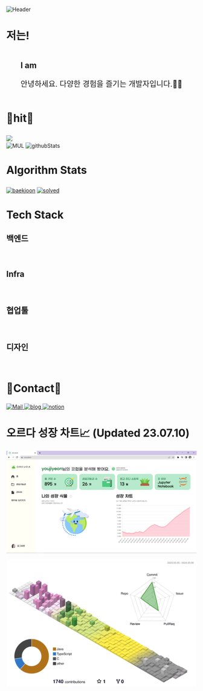 ![Header](https://capsule-render.vercel.app/api?type=waving&color=0:B7C7FF,50:CAAAFF,100:ECB7FF&text=Welcome%20to%20Jiyeon's%20GitHub%20👋&animation=twinkling&fontColor=ffffff&fontSize=35&fontAlignY=40&fontAlign=35&height=250)

# 저는!

<!-- <div  style = "display: flex;  align-items: center; flex-direction: column;  justify-content: center;" align = "center";> -->
<div  style = "display: flex; align-items: center; flex-direction: column; justify-content: center>
<!-- font-size 를 조절하면 원하는 크기로 글자를 조절할 수 있습니다.-->
  <!-- Designed and developed in-house at Oreuda (https://oreuda.kr) -->
  <!-- 불편 사항 및 문의는 tykimdream@gmail.com으로 보내주세요 -->
  <div key="7" >
    <div key=0 >
          <h3 style ="font-size : 1.5em; font-weight:700;">
          I am
          </h3>
          <p style ="font-size : 20px;">안녕하세요. 다양한 경험을 즐기는 개발자입니다.👩‍💻</p>
    </div>
  </div>
  
  <div key="7">
    <h3 style ="font-size : 2em; font-weight:700;">💙hit💙</h3>
    <div className=hit>
      <a href="https://hits.seeyoufarm.com"><img src="https://hits.seeyoufarm.com/api/count/incr/badge.svg?url=https%3A%2F%2Fgithub.com%2Fjiyeon416&count_bg=%2366C9DF&title_bg=%23F7C1C1&icon=&icon_color=%23DCDCDC&title=hits&edge_flat=false"/>
      </a>
    </div>
  </div>
  
  <!-- div key="6">
    <h3 style ="font-size : 2em; font-weight:700;">Git Stats</h3>
    <a href = "https://oreuda.kr/">
      <img
        src=https://oreuda.kr/api/v1/plant/card?nickname=youjiyeon
        alt="oreuda" 
      />
    </a>
  </div -->

  <div key="3">
    <img src=https://github-readme-stats.vercel.app/api/top-langs/?username=youjiyeon&hide_progress=true&theme=tokyonight width="280" height=156 alt="MUL" />
    <img src=https://github-readme-stats.vercel.app/api?username=youjiyeon&show_icons=true&theme=dark width="285" height="156" alt="githubStats" />
  </div>

  <div key="1">
    <h3 style ="font-size : 2em; font-weight:700;">Algorithm Stats</h3>
    <a href="http://solved.ac/jiyeon416"><img src=http://mazassumnida.wtf/api/v2/generate_badge?boj=jiyeon416 width="280" height="140" alt="baekjoon" /></a>
    <a href="http://solved.ac/jiyeon416"><img src=http://mazandi.herokuapp.com/api?handle=jiyeon416&theme=warm width="285" height="140" alt="solved" /></a>
  </div>
  
  <div key="4">
  <h2 style ="font-size : 2em; font-weight:700;">Tech Stack</h2>
    <div ><h3 key=0 style ="font-size : 1.5em; font-weight:700;">백엔드</h3><div "><img
          key=461896.6191260814
          style = "margin: 5px 5px;"
          src=https://img.shields.io/badge/java-b07219?style=flat&logo=java&logoColor=white
          alt=""
        /> <img
          key=486920.00191755255
          style = "margin: 5px 5px;"
          src=https://img.shields.io/badge/c-555?style=flat&logo=c&logoColor=white
          alt=""
        /> <img
          key=182715.6078019296
          style = "margin: 5px 5px;"
          src=https://img.shields.io/badge/cpp-f34b7d?style=flat&logo=cpp&logoColor=white
          alt=""
        /> <img
          key=195105.76156307873
          style = "margin: 5px 5px;"
          src=https://img.shields.io/badge/shell-89e051?style=flat&logo=shell&logoColor=white
          alt=""
        /> <img
          key=95794.46631382633
          style = "margin: 5px 5px;"
          src=https://img.shields.io/badge/matlab-bb92ac?style=flat&logo=matlab&logoColor=white
          alt=""
        /> <img
          key=49548.35560262528
          style = "margin: 5px 5px;"
          src=https://img.shields.io/badge/jupyter-notebook-36a2eb?style=flat&logo=jupyter-notebook&logoColor=white
          alt=""
        /> <img
          key=745046.54602713
          style = "margin: 5px 5px;"
          src=https://img.shields.io/badge/spring-6DB33F?style=flat&logo=spring&logoColor=white
          alt=""
        /> <img
          key=882581.2249274031
          style = "margin: 5px 5px;"
          src=https://img.shields.io/badge/springboot-6DB33F?style=flat&logo=springboot&logoColor=white
          alt=""
        /> <img
          key=155302.78302249996
          style = "margin: 5px 5px;"
          src=https://img.shields.io/badge/mysql-4479A1?style=flat&logo=mysql&logoColor=white
          alt=""
        /> <img
          key=471418.59413046186
          style = "margin: 5px 5px;"
          src=https://img.shields.io/badge/redis-DC382D?style=flat&logo=redis&logoColor=white
          alt=""
        /></div><h3 key=1 style ="font-size : 1.5em; font-weight:700;">Infra</h3><div "><img
          key=104159.40270250184
          style = "margin: 5px 5px;"
          src=https://img.shields.io/badge/kubernetes-326CE5?style=flat&logo=kubernetes&logoColor=white
          alt=""
        /> <img
          key=205769.0158377377
          style = "margin: 5px 5px;"
          src=https://img.shields.io/badge/docker-2496ED?style=flat&logo=docker&logoColor=white
          alt=""
        /> <img
          key=378252.9991719584
          style = "margin: 5px 5px;"
          src=https://img.shields.io/badge/jenkins-D24939?style=flat&logo=jenkins&logoColor=white
          alt=""
        /> <img
          key=373230.44726968923
          style = "margin: 5px 5px;"
          src=https://img.shields.io/badge/nginx-009639?style=flat&logo=nginx&logoColor=white
          alt=""
        /></div><h3 key=2 style ="font-size : 1.5em; font-weight:700;">협업툴</h3><div "><img
          key=727949.0724925612
          style = "margin: 5px 5px;"
          src=https://img.shields.io/badge/git-F05032?style=flat&logo=git&logoColor=white
          alt=""
        /> <img
          key=637651.3156917621
          style = "margin: 5px 5px;"
          src=https://img.shields.io/badge/jirasoftware-0052CC?style=flat&logo=jirasoftware&logoColor=white
          alt=""
        /></div><h3 key=3 style ="font-size : 1.5em; font-weight:700;">디자인</h3><div "><img
          key=217496.55703015576
          style = "margin: 5px 5px;"
          src=https://img.shields.io/badge/figma-F24E1E?style=flat&logo=figma&logoColor=white
          alt=""
        /></div></div>
  </div>
  
  <div key="5">
    <h2 style ="font-size : 2em; font-weight:700;">💜Contact💜</h2>
    <div className=Preview_contactBadgeDiv__3demU>
      <a href=mailto:jiyeonyou0416@naver.com target="_blank">
            <img
              src="https://img.shields.io/badge/Mail-6667AB?style=flat&logo=Gmail&logoColor=white"
              alt="Mail"
            />
          </a>
      <a href=https://no-delay.tistory.com/ target="_blank">
            <img src=https://img.shields.io/badge/TechBlog-7FD2F5?style=flat&logo=Hoppscotch&logoColor=white&link=https://no-delay.tistory.com// alt="blog" />
          </a>
      <a href=https://spurious-astronomy-3a1.notion.site/fe808e9925d94123a69ba53961b6eccc?pvs=4 target="_blank">
            <img src=https://img.shields.io/badge/Notion-000000?style=flat&logo=Notion&logoColor=white&link=https://www.notion.so/16e8658fe2044f68a2984d8188b77fe9/ alt="notion" />
          </a>
    </div>
  </div>
</div>



# 오르다 성장 차트📈 (Updated 23.07.10)
![](./oreuda-history/오르다_23.07.10.PNG)


![](./profile-3d-contrib/profile-season-animate.svg)
